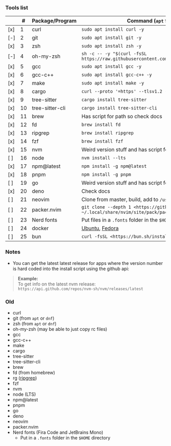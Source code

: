 ### Tools list

|     | #   | Package/Program | Command (`apt` for Ubuntu, `dnf` for Fedora)                                                                             |
| --- | --- | --------------- | ------------------------------------------------------------------------------------------------------------------------ |
| [x] | 1   | curl            | `sudo apt install curl -y`                                                                                               |
| [-] | 2   | git             | `sudo apt install git -y`                                                                                                |
| [x] | 3   | zsh             | `sudo apt install zsh -y`                                                                                                |
| [-] | 4   | oh-my-zsh       | `sh -c -- -y "$(curl -fsSL https://raw.githubusercontent.com/ohmyzsh/ohmyzsh/master/tools/install.sh)"`                  |
| [x] | 5   | gcc             | `sudo apt install gcc -y`                                                                                                |
| [x] | 6   | gcc-c++         | `sudo apt install gcc-c++ -y`                                                                                            |
| [x] | 7   | make            | `sudo apt install make -y`                                                                                               |
| [x] | 8   | cargo           | `curl --proto '=https' --tlsv1.2 -sSf https://sh.rustup.rs \| sh -s -- -y`                                               |
| [x] | 9   | tree-sitter     | `cargo install tree-sitter`                                                                                              |
| [x] | 10  | tree-sitter-cli | `cargo install tree-sitter-cli`                                                                                          |
| [x] | 11  | brew            | Has script for path so check docs                                                                                        |
| [x] | 12  | fd              | `brew install fd`                                                                                                        |
| [x] | 13  | ripgrep         | `brew install ripgrep`                                                                                                   |
| [x] | 14  | fzf             | `brew install fzf`                                                                                                       |
| [x] | 15  | nvm             | Weird version stuff and has script for path so check docs                                                                |
| [ ] | 16  | node            | `nvm install --lts`                                                                                                      |
| [x] | 17  | npm@latest      | `npm install -g npm@latest`                                                                                              |
| [x] | 18  | pnpm            | `npm install -g pnpm`                                                                                                    |
| [ ] | 19  | go              | Weird version stuff and has script for path so check docs                                                                |
| [x] | 20  | deno            | Check docs                                                                                                               |
| [ ] | 21  | neovim          | Clone from master, build, add to `/usr/local/bin`                                                                        |
| [ ] | 22  | packer.nvim     | `git clone --depth 1 <https://github.com/wbthomason/packer.nvim> ~/.local/share/nvim/site/pack/packer/start/packer.nvim` |
| [ ] | 23  | Nerd fonts      | Put files in a `.fonts` folder in the `$HOME` directory (Fira Code and JetBrains Mono)                                   |
| [ ] | 24  | docker          | [Ubuntu](https://docs.docker.com/desktop/install/ubuntu/), [Fedora](https://docs.docker.com/desktop/install/fedora/)     |
| [ ] | 25  | bun             | `curl -fsSL <https://bun.sh/install> \| bash`                                                                            |

### Notes

- You can get the latest latest release for apps where the version number is hard coded into the install script using the github api:

> **Example:**  
> To get info on the latest nvm release:  
> `https://api.github.com/repos/nvm-sh/nvm/releases/latest`

### Old

- curl
- git (from `apt` or `dnf`)
- zsh (from `apt` or `dnf`)
- oh-my-zsh (may be able to just copy rc files)
- gcc
- gcc-c++
- make
- cargo
- tree-sitter
- tree-sitter-cli
- brew
- fd (from homebrew)
- rg ([ripgrep](https://github.com/BurntSushi/ripgrep))
- fzf
- nvm
- node (LTS)
- npm@latest
- pnpm
- go
- deno
- neovim
- packer.nvim
- Nerd fonts (Fira Code and JetBrains Mono)
  - Put in a `.fonts` folder in the `$HOME` directory
